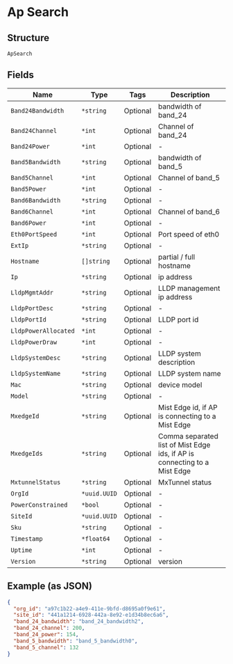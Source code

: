 
# Ap Search

## Structure

`ApSearch`

## Fields

| Name | Type | Tags | Description |
|  --- | --- | --- | --- |
| `Band24Bandwidth` | `*string` | Optional | bandwidth of band_24 |
| `Band24Channel` | `*int` | Optional | Channel of band_24 |
| `Band24Power` | `*int` | Optional | - |
| `Band5Bandwidth` | `*string` | Optional | bandwidth of band_5 |
| `Band5Channel` | `*int` | Optional | Channel of band_5 |
| `Band5Power` | `*int` | Optional | - |
| `Band6Bandwidth` | `*string` | Optional | - |
| `Band6Channel` | `*int` | Optional | Channel of band_6 |
| `Band6Power` | `*int` | Optional | - |
| `Eth0PortSpeed` | `*int` | Optional | Port speed of eth0 |
| `ExtIp` | `*string` | Optional | - |
| `Hostname` | `[]string` | Optional | partial / full hostname |
| `Ip` | `*string` | Optional | ip address |
| `LldpMgmtAddr` | `*string` | Optional | LLDP management ip address |
| `LldpPortDesc` | `*string` | Optional | - |
| `LldpPortId` | `*string` | Optional | LLDP port id |
| `LldpPowerAllocated` | `*int` | Optional | - |
| `LldpPowerDraw` | `*int` | Optional | - |
| `LldpSystemDesc` | `*string` | Optional | LLDP system description |
| `LldpSystemName` | `*string` | Optional | LLDP system name |
| `Mac` | `*string` | Optional | device model |
| `Model` | `*string` | Optional | - |
| `MxedgeId` | `*string` | Optional | Mist Edge id, if AP is connecting to a Mist Edge |
| `MxedgeIds` | `*string` | Optional | Comma separated list of Mist Edge ids, if AP is connecting to a Mist Edge |
| `MxtunnelStatus` | `*string` | Optional | MxTunnel status |
| `OrgId` | `*uuid.UUID` | Optional | - |
| `PowerConstrained` | `*bool` | Optional | - |
| `SiteId` | `*uuid.UUID` | Optional | - |
| `Sku` | `*string` | Optional | - |
| `Timestamp` | `*float64` | Optional | - |
| `Uptime` | `*int` | Optional | - |
| `Version` | `*string` | Optional | version |

## Example (as JSON)

```json
{
  "org_id": "a97c1b22-a4e9-411e-9bfd-d8695a0f9e61",
  "site_id": "441a1214-6928-442a-8e92-e1d34b8ec6a6",
  "band_24_bandwidth": "band_24_bandwidth2",
  "band_24_channel": 200,
  "band_24_power": 154,
  "band_5_bandwidth": "band_5_bandwidth0",
  "band_5_channel": 132
}
```

